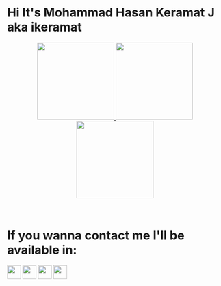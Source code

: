 # Hi It's Mohammad Hasan Keramat J aka ikeramat
<p align="center">
<a href="https://github.com/iKeramat">
<img height="180em" src="https://github-readme-stats-eight-theta.vercel.app/api?username=iKeramat&show_icons=true&theme=nightowl&hide_border=true&include_all_commits=true&count_private=true"/>
<img height="180em" src="https://github-readme-streak-stats.herokuapp.com/?user=iKeramat&theme=nightowl&hide_border=true"/>
<img height="180em" src="https://github-readme-stats-eight-theta.vercel.app/api/top-langs/?username=iKeramat&layout=compact&langs_count=8&theme=nightowl&hide_border=true"/>
</a>
</p>
<br>

# If you wanna contact me I'll be available in:
[<img src="https://www.vectorlogo.zone/logos/twitter/twitter-tile.svg" width="32">](https://twitter.com/i_keramat)
[<img src="https://www.vectorlogo.zone/logos/instagram/instagram-tile.svg" width="32">](https://www.instagram.com/i_keramat)
[<img src="https://www.vectorlogo.zone/logos/telegram/telegram-tile.svg" width="32">](http://t.me/ikeramat)
[<img src="https://www.vectorlogo.zone/logos/linkedin/linkedin-tile.svg" width="32">](https://www.linkedin.com/in/ikeramat)

